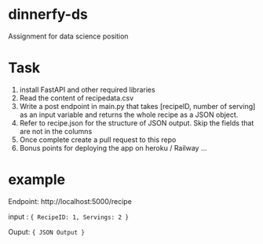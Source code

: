 # dinnerfy-ds
Assignment for data science position


# Task  
1. install FastAPI and other required libraries
2. Read the content of recipedata.csv  
3. Write a post endpoint in main.py that takes [recipeID, number of serving] as an input variable and returns the whole recipe as a JSON object.
4. Refer to recipe.json for the structure of JSON output. Skip the fields that are not in the columns
5. Once complete create a pull request to this repo
6. Bonus points for deploying the app on heroku / Railway ...

# example 

Endpoint: http://localhost:5000/recipe

input : `{ RecipeID: 1, Servings: 2 }`

Ouput: `{ JSON Output }`

